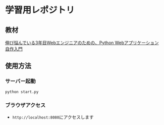 # 学習用レポジトリ

## 教材

[伸び悩んでいる3年目Webエンジニアのための、Python Webアプリケーション自作入門](https://zenn.dev/bigen1925/books/introduction-to-web-application-with-python/viewer/preface)

## 使用方法

### サーバー起動
```bash
python start.py
```

### ブラウザアクセス

* `http://localhost:8080`にアクセスします